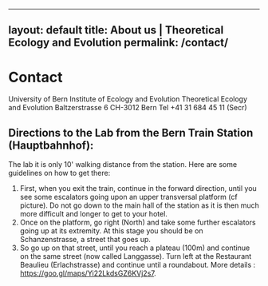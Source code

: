 
---
layout: default
title: About us | Theoretical Ecology and Evolution
permalink: /contact/
---

# Contact

University of Bern
Institute of Ecology and Evolution
Theoretical Ecology and Evolution
Baltzerstrasse 6
CH-3012 Bern
Tel +41 31 684 45 11 (Secr)

## Directions to the Lab from the Bern Train Station (Hauptbahnhof):

The lab it is only 10' walking distance from the station. Here are some guidelines on how to get there:
1) First, when you exit the train, continue in the forward direction, until you see some escalators going upon an upper transversal platform (cf picture). Do not go down to the main hall of the station as it is then much more difficult and longer to get to your hotel.
2) Once on the platform, go right (North) and take some further escalators going up at its extremity. At this stage you should be on Schanzenstrasse, a street that goes up.
3) So go up on that street, until you reach a plateau (100m) and continue on the same street (now called Langgasse). Turn left at the Restaurant Beaulieu (Erlachstrasse) and continue until a roundabout. More details : https://goo.gl/maps/Yi22LkdsGZ6KVj2s7.
